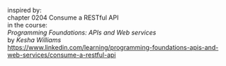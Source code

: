 inspired by:  
chapter 0204 Consume a RESTful API   
in the course:  
*Programming Foundations: APIs and Web services*  
by *Kesha Williams*  
https://www.linkedin.com/learning/programming-foundations-apis-and-web-services/consume-a-restful-api